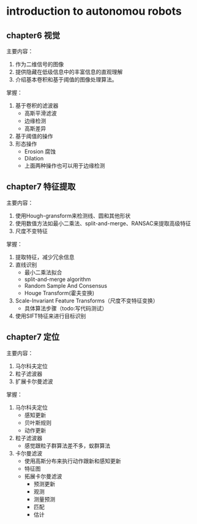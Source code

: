 
# introduction to autonomou robots


## chapter6 视觉
主要内容：
1. 作为二维信号的图像
2. 提供隐藏在低级信息中的丰富信息的直观理解
3. 介绍基本卷积和基于阈值的图像处理算法。

掌握：
1. 基于卷积的滤波器
    - 高斯平滑滤波
    - 边缘检测
    - 高斯差异
2. 基于阈值的操作
3. 形态操作
    - Erosion 腐蚀
    - Dilation
    - 上面两种操作也可以用于边缘检测

## chapter7 特征提取
主要内容：
1. 使用Hough-gransform来检测线、圆和其他形状
2. 使用数值方法如最小二乘法、split-and-merge、RANSAC来提取高级特征
3. 尺度不变特征

掌握：
1. 提取特征，减少冗余信息
2. 直线识别
    - 最小二乘法拟合
    - split-and-merge algorithm
    - Random Sample And Consensus
    - Houge Transform(霍夫变换)
3. Scale-Invariant Feature Transforms（尺度不变特征变换）
    - 具体算法步骤（todo:写代码测试）
4. 使用SIFT特征来进行目标识别


## chapter7 定位
主要内容：
1. 马尔科夫定位
2. 粒子滤波器
3. 扩展卡尔曼滤波

掌握：
1. 马尔科夫定位
    - 感知更新
    - 贝叶斯规则
    - 动作更新
2. 粒子滤波器
    - 感觉跟粒子群算法差不多，蚁群算法
3. 卡尔曼滤波
    - 使用高斯分布来执行动作跟新和感知更新
    - 特征图
    - 拓展卡尔曼滤波
        - 预测更新
        - 观测
        - 测量预测
        - 匹配
        - 估计
